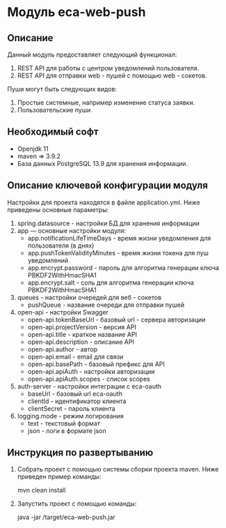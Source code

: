 Модуль eca-web-push
========================================

Описание
----------------------------------------
   Данный модуль предоставляет следующий функционал:

1. REST API для работы с центром уведомлений пользователя.
2. REST API для отправки web - пушей с помощью web - сокетов.

Пуши могут быть следующих видов:

1) Простые системные, например изменение статуса заявки.
2) Пользовательские пуши

Необходимый софт
----------------------------------------
* Openjdk 11
* maven => 3.9.2
* База данных PostgreSQL 13.9 для хранения информации.

Описание ключевой конфигурации модуля
----------------------------------------
Настройки для проекта находятся в файле application.yml. Ниже приведены основные параметры:
1) spring.datasource - настройки БД для хранения информации
2) app — основные настройки модуля:
   * app.notificationLifeTimeDays - время жизни уведомления для пользователя (в днях)
   * app.pushTokenValidityMinutes - время жизни токена для пуш уведомлений
   * app.encrypt.password - пароль для алгоритма генерации ключа PBKDF2WithHmacSHA1
   * app.encrypt.salt - соль для алгоритма генерации ключа PBKDF2WithHmacSHA1
3) queues - настройки очередей для веб - сокетов
    * pushQueue - название очереди для отправки пушей
4) open-api - настройки Swagger
   * open-api.tokenBaseUrl - базовый url - сервера авторизации
   * open-api.projectVersion - версия API
   * open-api.title - краткое название API
   * open-api.description - описание API
   * open-api.author - автор
   * open-api.email - email для связи
   * open-api.basePath - базовый префикс для API
   * open-api.apiAuth - настройки авторизации
   * open-api.apiAuth.scopes - список scopes
5) auth-server - настройки интеграции с eca-oauth
   * baseUrl - базовый url eca-oauth
   * clientId - идентификатор клиента
   * clientSecret - пароль клиента
6) logging.mode - режим логирования
   * text - текстовый формат
   * json - логи в формате json
    
Инструкция по развертыванию
----------------------------------------
       
1. Собрать проект с помощью системы сборки проекта maven. Ниже приведен пример команды:

   mvn clean install
   
2. Запустить проект с помощью команды:

    java -jar /target/eca-web-push.jar

   
